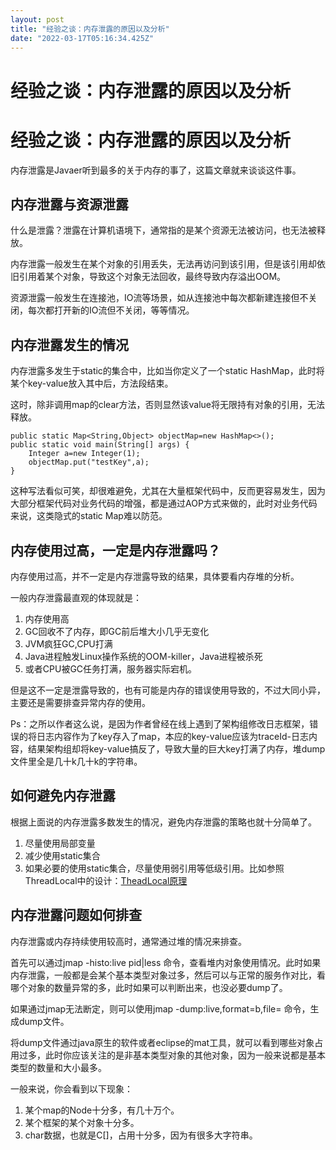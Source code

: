 ```yaml
---
layout: post
title: "经验之谈：内存泄露的原因以及分析"
date: "2022-03-17T05:16:34.425Z"
---
```

经验之谈：内存泄露的原因以及分析
================

经验之谈：内存泄露的原因以及分析
================

内存泄露是Javaer听到最多的关于内存的事了，这篇文章就来谈谈这件事。

内存泄露与资源泄露
---------

什么是泄露？泄露在计算机语境下，通常指的是某个资源无法被访问，也无法被释放。

内存泄露一般发生在某个对象的引用丢失，无法再访问到该引用，但是该引用却依旧引用着某个对象，导致这个对象无法回收，最终导致内存溢出OOM。

资源泄露一般发生在连接池，IO流等场景，如从连接池中每次都新建连接但不关闭，每次都打开新的IO流但不关闭，等等情况。

内存泄露发生的情况
---------

内存泄露多发生于static的集合中，比如当你定义了一个static HashMap，此时将某个key-value放入其中后，方法段结束。

这时，除非调用map的clear方法，否则显然该value将无限持有对象的引用，无法释放。

    public static Map<String,Object> objectMap=new HashMap<>();
    public static void main(String[] args) {
        Integer a=new Integer(1);
        objectMap.put("testKey",a);
    }
    

这种写法看似可笑，却很难避免，尤其在大量框架代码中，反而更容易发生，因为大部分框架代码对业务代码的增强，都是通过AOP方式来做的，此时对业务代码来说，这类隐式的static Map难以防范。

内存使用过高，一定是内存泄露吗？
----------------

内存使用过高，并不一定是内存泄露导致的结果，具体要看内存堆的分析。

一般内存泄露最直观的体现就是：

1.  内存使用高
2.  GC回收不了内存，即GC前后堆大小几乎无变化
3.  JVM疯狂GC,CPU打满
4.  Java进程触发Linux操作系统的OOM-killer，Java进程被杀死
5.  或者CPU被GC任务打满，服务器实际宕机。

但是这不一定是泄露导致的，也有可能是内存的错误使用导致的，不过大同小异，主要还是需要排查异常内存的使用。

Ps：之所以作者这么说，是因为作者曾经在线上遇到了架构组修改日志框架，错误的将日志内容作为了key存入了map，本应的key-value应该为traceId-日志内容，结果架构组却将key-value搞反了，导致大量的巨大key打满了内存，堆dump文件里全是几十k几十k的字符串。

如何避免内存泄露
--------

根据上面说的内存泄露多数发生的情况，避免内存泄露的策略也就十分简单了。

1.  尽量使用局部变量
2.  减少使用static集合
3.  如果必要的使用static集合，尽量使用弱引用等低级引用。比如参照ThreadLocal中的设计：[TheadLocal原理](https://www.cnblogs.com/intotw/p/14468984.html)

内存泄露问题如何排查
----------

内存泄露或内存持续使用较高时，通常通过堆的情况来排查。

首先可以通过jmap -histo:live pid|less 命令，查看堆内对象使用情况。此时如果内存泄露，一般都是会某个基本类型对象过多，然后可以与正常的服务作对比，看哪个对象的数量异常的多，此时如果可以判断出来，也没必要dump了。

如果通过jmap无法断定，则可以使用jmap -dump:live,format=b,file= 命令，生成dump文件。

将dump文件通过java原生的软件或者eclipse的mat工具，就可以看到哪些对象占用过多，此时你应该关注的是非基本类型对象的其他对象，因为一般来说都是基本类型的数量和大小最多。

一般来说，你会看到以下现象：

1.  某个map的Node十分多，有几十万个。
2.  某个框架的某个对象十分多。
3.  char数据，也就是C\[\]，占用十分多，因为有很多大字符串。